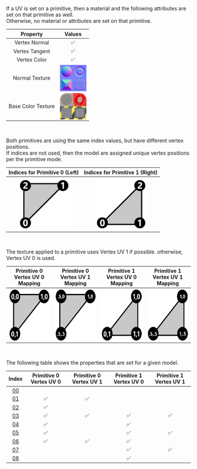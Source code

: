 If a UV is set on a primitive, then a material and the following attributes are set on that primitive as well.  
Otherwise, no material or attributes are set on that primitive.


Property | **Values**
:---: | :---:
Vertex Normal | :white_check_mark:
Vertex Tangent | :white_check_mark:
Vertex Color | :white_check_mark:
Normal Texture | <img src="Textures/Texture_normal.png" height="72" width="72" align="middle">
Base Color Texture | <img src="Textures/Texture_baseColor.png" height="72" width="72" align="middle">


<br>

Both primitives are using the same index values, but have different vertex positions.  
If indices are not used, then the model are assigned unique vertex positions per the primitive mode.  

Indices for Primitive 0 (Left) | Indices for Primitive 1 (Right)
:---: | :---:
<img src="Figures/Figure_Indices_Primitive0.png" height="144" width="144" align="middle"> | <img src="Figures/Figure_Indices_Primitive1.png" height="144" width="144" align="middle">

<br>

The texture applied to a primitive uses Vertex UV 1 if possible. otherwise, Vertex UV 0 is used.  

Primitive 0 Vertex UV 0 Mapping | Primitive 0 Vertex UV 1 Mapping | Primitive 1 Vertex UV 0 Mapping | Primitive 1 Vertex UV 1 Mapping
:---: | :---: | :---: | :---:
<img src="Figures/Figure_UVSpace2.png" height="144" width="144" align="middle"> | <img src="Figures/Figure_UVSpace4.png" height="144" width="144" align="middle"> | <img src="Figures/Figure_UVSpace3.png" height="144" width="144" align="middle"> | <img src="Figures/Figure_UVSpace5.png" height="144" width="144" align="middle">

<br>

The following table shows the properties that are set for a given model.  


Index | Primitive 0 Vertex UV 0 | Primitive 0 Vertex UV 1 | Primitive 1 Vertex UV 0 | Primitive 1 Vertex UV 1
:---: | :---: | :---: | :---: | :---:
[00](./Mesh_PrimitivesUV_00.gltf) |   |   |   |  
[01](./Mesh_PrimitivesUV_01.gltf) | :white_check_mark: | :white_check_mark: |   |  
[02](./Mesh_PrimitivesUV_02.gltf) | :white_check_mark: |   |   |  
[03](./Mesh_PrimitivesUV_03.gltf) | :white_check_mark: | :white_check_mark: | :white_check_mark: | :white_check_mark:
[04](./Mesh_PrimitivesUV_04.gltf) | :white_check_mark: |   | :white_check_mark: |  
[05](./Mesh_PrimitivesUV_05.gltf) | :white_check_mark: |   | :white_check_mark: | :white_check_mark:
[06](./Mesh_PrimitivesUV_06.gltf) | :white_check_mark: | :white_check_mark: | :white_check_mark: |  
[07](./Mesh_PrimitivesUV_07.gltf) |   |   | :white_check_mark: | :white_check_mark:
[08](./Mesh_PrimitivesUV_08.gltf) |   |   | :white_check_mark: |  
 
